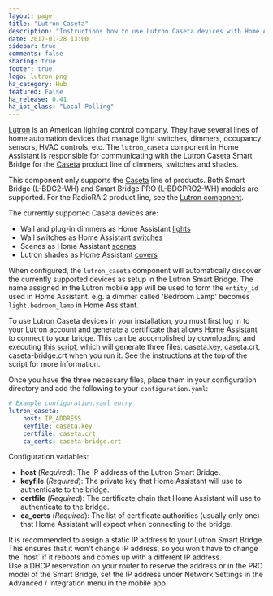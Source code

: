 ```yaml
---
layout: page
title: "Lutron Caseta"
description: "Instructions how to use Lutron Caseta devices with Home Assistant."
date: 2017-01-28 13:00
sidebar: true
comments: false
sharing: true
footer: true
logo: lutron.png
ha_category: Hub
featured: False
ha_release: 0.41
ha_iot_class: "Local Polling"
---
```


[Lutron](http://www.lutron.com/) is an American lighting control company. They have several lines of home automation devices that manage light switches, dimmers, occupancy sensors, HVAC controls, etc. The `lutron_caseta` component in Home Assistant is responsible for communicating with the Lutron Caseta Smart Bridge for the [Caseta](http://www.casetawireless.com) product line of dimmers, switches and shades.

This component only supports the [Caseta](http://www.casetawireless.com) line of products. Both Smart Bridge (L-BDG2-WH) and Smart Bridge PRO (L-BDGPRO2-WH) models are supported. For the RadioRA 2 product line, see the [Lutron component](/components/lutron/).

The currently supported Caseta devices are:

- Wall and plug-in dimmers as Home Assistant [lights](/components/light.lutron_caseta/)
- Wall switches as Home Assistant [switches](/components/switch.lutron_caseta/)
- Scenes as Home Assistant [scenes](/components/scene.lutron_caseta/)
- Lutron shades as Home Assistant [covers](/components/cover.lutron_caseta/)

When configured, the `lutron_caseta` component will automatically discover the currently supported devices as setup in the Lutron Smart Bridge. The name assigned in the Lutron mobile app will be used to form the `entity_id` used in Home Assistant. e.g. a dimmer called 'Bedroom Lamp' becomes `light.bedroom_lamp` in Home Assistant.

To use Lutron Caseta devices in your installation, you must first log in to your Lutron account and generate a certificate that allows Home Assistant to connect to your bridge. This can be accomplished by downloading and executing [this script](/assets/get_lutron_cert.zip), which will generate three files: caseta.key, caseta.crt, caseta-bridge.crt when you run it. See the instructions at the top of the script for more information.

Once you have the three necessary files, place them in your configuration directory and add the following to your `configuration.yaml`:

```yaml
# Example configuration.yaml entry
lutron_caseta:
    host: IP_ADDRESS
    keyfile: caseta.key
    certfile: caseta.crt
    ca_certs: caseta-bridge.crt
```

Configuration variables:

- **host** (*Required*): The IP address of the Lutron Smart Bridge.
- **keyfile** (*Required*): The private key that Home Assistant will use to authenticate to the bridge.
- **certfile** (*Required*): The certificate chain that Home Assistant will use to authenticate to the bridge.
- **ca_certs** (*Required*): The list of certificate authorities (usually only one) that Home Assistant will expect when connecting to the bridge.

<p class='note'>
It is recommended to assign a static IP address to your Lutron Smart Bridge. This ensures that it won't change IP address, so you won't have to change the `host` if it reboots and comes up with a different IP address.
<br>
Use a DHCP reservation on your router to reserve the address or in the PRO model of the Smart Bridge, set the IP address under Network Settings in the Advanced / Integration menu in the mobile app.
</p>
